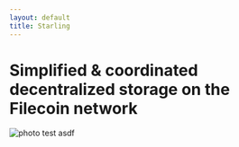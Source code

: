 ```yaml
---
layout: default
title: Starling
---
```


# Simplified & coordinated decentralized storage on the Filecoin network

![photo test asdf]({{site.url}}assets/img/interactive.gif)